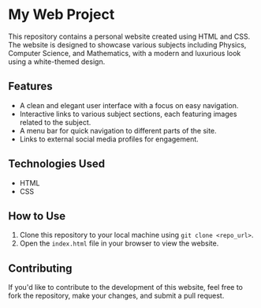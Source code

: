 # My Web Project

This repository contains a personal website created using HTML and CSS. The website is designed to showcase various subjects including Physics, Computer Science, and Mathematics, with a modern and luxurious look using a white-themed design. 

## Features
- A clean and elegant user interface with a focus on easy navigation.
- Interactive links to various subject sections, each featuring images related to the subject.
- A menu bar for quick navigation to different parts of the site.
- Links to external social media profiles for engagement.

## Technologies Used
- HTML
- CSS

## How to Use
1. Clone this repository to your local machine using `git clone <repo_url>`.
2. Open the `index.html` file in your browser to view the website.

## Contributing
If you'd like to contribute to the development of this website, feel free to fork the repository, make your changes, and submit a pull request.
